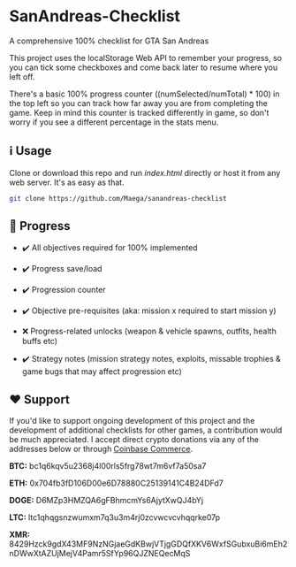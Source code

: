 # SanAndreas-Checklist

A comprehensive 100% checklist for GTA San Andreas

This project uses the localStorage Web API to remember your progress, so you can tick some checkboxes and come back later to resume where you left off.

There's a basic 100% progress counter ((numSelected/numTotal) * 100) in the top left so you can track how far away you are from completing the game.
Keep in mind this counter is tracked differently in game, so don't worry if you see a different percentage in the stats menu.

## :information_source: Usage

Clone or download this repo and run _index.html_ directly or host it from any web server. It's as easy as that.

```bash
git clone https://github.com/Maega/sanandreas-checklist
```

## :checkered_flag: Progress

* :heavy_check_mark: All objectives required for 100% implemented

* :heavy_check_mark: Progress save/load

* :heavy_check_mark: Progression counter

* :heavy_check_mark: Objective pre-requisites (aka: mission x required to start mission y)

* :x: Progress-related unlocks (weapon & vehicle spawns, outfits, health buffs etc)

* :heavy_check_mark: Strategy notes (mission strategy notes, exploits, missable trophies & game bugs that may affect progression etc)

## :heart: Support

If you'd like to support ongoing development of this project and the development of additional checklists for other games, a contribution would be much appreciated. I accept direct crypto donations via any of the addresses below or through [Coinbase Commerce](https://commerce.coinbase.com/checkout/bb4f7665-bfdc-4c22-9fc8-78299010b1c8).

**BTC:** bc1q6kqv5u2368j4l00rls5frg78wt7m6vf7a50sa7

**ETH:** 0x704fb3fD106D00e6D78880C25139141C4B24DFd7

**DOGE:** D6MZp3HMZQA6gFBhmcmYs6AjytXwQJ4bYj

**LTC:** ltc1qhqgsnzwumxm7q3u3m4rj0zcvwcvcvhqqrke07p

**XMR:** 8429Hzck9gdX43MF9NzNGjaeGdKBwjVTjgGDQfXKV6WxfSGubxuBi6mEh2nDWwXtAZUjMejV4Pamr5SfYp96QJZNEQecMqS